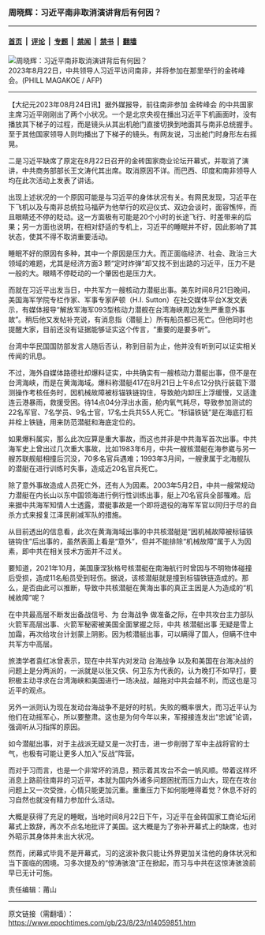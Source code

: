 ### 周晓辉：习近平南非取消演讲背后有何因？

---

#### [首页](../../../..?n14059851) &nbsp;|&nbsp; [评论](../../../../../epoch-comment?n14059851) &nbsp;|&nbsp; [专题](../../../../../epoch-special?n14059851) &nbsp;|&nbsp; [禁闻](../../../../../epoch-news?n14059851) &nbsp;|&nbsp; [禁书](../../../../../books?n14059851) &nbsp;|&nbsp; [翻墙](https://github.com/gfw-breaker/nogfw/blob/master/README.md?n14059851)


<div><img alt="周晓辉：习近平南非取消演讲背后有何因？" class="attachment-djy_600_400 size-djy_600_400 wp-post-image" src="https://i.epochtimes.com/assets/uploads/2023/08/id14058985-000_33T449G-600x400.jpg"/>
<div class="caption">
 2023年8月22日，中共领导人习近平访问南非，并将参加在那里举行的金砖峰会。(PHILL MAGAKOE / AFP)
</div></div><hr/><div class="post_content" id="artbody" itemprop="articleBody">
 <!-- article content begin -->
 <p>
  【大纪元2023年08月24日讯】据外媒报导，前往南非参加
  <ok href="https://www.epochtimes.com/gb/tag/%E9%87%91%E7%A0%96%E5%B3%B0%E4%BC%9A.html">
   金砖峰会
  </ok>
  的中共国家主席习近平刚刚出了两个小状况。一个是北京央视在播出习近平下机画面时，没有播放其下梯子的过程，而是镜头从其出机舱门直接切换到地面其与南非总统握手。至于其他国家领导人则均播出了下梯子的镜头。有网友说，习出舱门时身形左右摇晃。
 </p>
 <p>
  二是习近平缺席了原定在8月22日召开的金砖国家商业论坛开幕式，并取消了演讲，中共商务部部长王文涛代其出席。取消原因不详。而巴西、印度和南非领导人均在此次活动上发表了讲话。
 </p>
 <p>
  出现上述状况的一个原因可能是与习近平的身体状况有关。有网民发现，习近平在下飞机以及与南非总统拉马福萨为他举行的欢迎仪式、双边会谈时，面容憔悴，而且眼睛还不停的眨动。这一方面极有可能是20个小时的长途飞行、时差带来的后果；另一方面也说明，在相对舒适的专机上，习近平的睡眠并不好，因此影响了其状态，使其不得不取消重要活动。
 </p>
 <p>
  睡眠不好的原因有多种，其中一个原因是压力大。而正面临经济、社会、政治三大领域的难题，尤其是经济方面3 颗“定时炸弹”却又找不到出路的习近平，压力不是一般的大。眼睛不停眨动的一个肇因也是压力大。
 </p>
 <p>
  而就在习近平出发当日，中共军方一艘核动力潜艇出事。美东时间8月21日晚间，美国海军学院专栏作家、军事专家萨顿（H.I. Sutton）在社交媒体平台X发文表示，有媒体报导“解放军海军093型核动力潜舰在台湾海峡周边发生严重意外事故”。稍后他又发帖补充说，有消息指（潜艇上）所有船员都已死亡。但他同时也提醒大家，目前还没有证据能够证实这个传言，“重要的是要多听”。
 </p>
 <p>
  台湾中华民国国防部发言人随后否认，称到目前为止，他并没有听到可以证实相关传闻的讯息。
 </p>
 <p>
  不过，海外自媒体路德社却爆料证实，中共确实有一艘核动力潜艇出事，但不是在台湾海峡，而是在黄海海域。爆料称潜艇417在8月21日上午8点12分执行装载下潜测操作考核任务时，因机械故障被标锚铁链钩住，导致舱内卸压上浮缓慢，又适逢连云港暴雨，救援受困。待14点04分浮出水面，舱内氧气耗尽，导致参加测试的22名军官、7名学员、9名士官，17名士兵共55人死亡。“标锚铁链”是在海底打桩并栓上铁链，用来防范潜艇和海底定位的。
 </p>
 <p>
  如果爆料属实，那么此次应算是重大事故，而这也并非是中共海军首次出事。中共海军史上曾出过几次重大事故，比如1983年6月，中共一艘核潜艇在海参崴与另一艘苏联舰艇相撞后沉没，70多名官兵遇难；1993年3月间，一艘隶属于北海舰队的潜艇在进行训练时失事，造成近20名官兵死亡。
 </p>
 <p>
  除了意外事故造成人员死亡外，还有人为因素。2003年5月2日，中共一艘常规动力潜艇在内长山以东中国领海进行例行性训练出事，艇上70名官兵全部罹难。后来据中共海军知情人士透露，潜艇事故是一个即将退役的海军军官以同归于尽的自杀方式来报复江泽民削减军队的措施。
 </p>
 <p>
  从目前透出的信息看，此次在黄海海域出事的中共核潜艇是“因机械故障被标锚铁链钩住”后出事的，虽然表面上看是“意外”，但并不能排除“机械故障”属于人为因素，即中共在相关技术方面并不过关。
 </p>
 <p>
  要知道，2021年10月，美国康涅狄格号核潜艇在南海航行时曾因与不明物体碰撞后受损，造成11名船员受到轻伤。据说，该核潜艇就是撞到标锚铁链造成的。那么，是否由此可以推断，导致中共核潜艇在黄海出事的真正主因是人为造成的“机械故障”呢？
 </p>
 <p>
  在中共最高层不断发出备战信号、为
  <ok href="https://www.epochtimes.com/gb/tag/%E5%8F%B0%E6%B5%B7%E6%88%98%E4%BA%89.html">
   台海战争
  </ok>
  做准备之际，在中共攻台主力部队火箭军高层出事、火箭军秘密被美国全面掌握之际，中共
  <ok href="https://www.epochtimes.com/gb/tag/%E6%A0%B8%E6%BD%9C%E8%89%87%E5%87%BA%E4%BA%8B.html">
   核潜艇出事
  </ok>
  无疑是雪上加霜，再次给攻台计划蒙上阴影。因为核潜艇出事，可以瞒得了国人，但瞒不住中共军方中高层。
 </p>
 <p>
  旅澳学者袁红冰曾表示，现在中共军内对发动
  <ok href="https://www.epochtimes.com/gb/tag/%E5%8F%B0%E6%B5%B7%E6%88%98%E4%BA%89.html">
   台海战争
  </ok>
  以及和美国在台海决战的问题上是分两派的，一派就是以张又侠、何卫东为代表的，认为晚打不如早打，要积极主动寻求在台湾海峡和美国进行一场决战，越拖对中共会越不利，而这也是习近平的观点。
 </p>
 <p>
  另外一派则认为现在发动台海战争不是好的时机，失败的概率很大，而习近平认为他们在动摇军心，所以要整肃。这也是为何今年以来，军报接连发出“忠诚”论调，强调听从习指挥的原因。
 </p>
 <p>
  如今潜艇出事，对于主战派无疑又是一次打击，进一步削弱了军中主战将官的士气，也极有可能让更多人加入“反战”阵营。
 </p>
 <p>
  而对于习而言，也是一个非常坏的消息，预示着其攻台不会一帆风顺。带着这样坏消息上路前往南非的习近平，本就为国内外诸多问题困扰而压力山大，现在在攻台问题上又一次受挫，心情只能更加沉重。重重压力下如何能睡得着觉？休息不好的习自然也就没有精力参加什么活动。
 </p>
 <p>
  大概是获得了充足的睡眠，当地时间8月22日下午，习近平在金砖国家工商论坛闭幕式上致辞，再次不点名地批评了美国。这大概是为了弥补开幕式上的缺席，也对外昭示其身体并未出大状况。
 </p>
 <p>
  然而，闭幕式毕竟不是开幕式，习的这波补救只能让外界更加关注他的身体状况和当下面临的困境。习多次提及的“惊涛骇浪”正在掀起，而习与中共在这惊涛骇浪前早已无计可施。
 </p>
 <p>
  责任编辑：莆山
 </p>
 <!-- article content end -->
 <div id="below_article_ad">
 </div>
</div>


---

原文链接（需翻墙）：https://www.epochtimes.com/gb/23/8/23/n14059851.htm